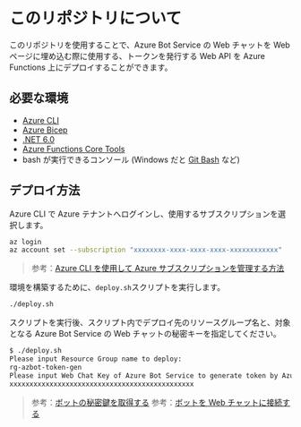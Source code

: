 # このリポジトリについて
このリポジトリを使用することで、Azure Bot Service の Web チャットを Web ページに埋め込む際に使用する、トークンを発行する Web API を Azure Functions 上にデプロイすることができます。

## 必要な環境
- [Azure CLI](https://docs.microsoft.com/ja-jp/cli/azure/install-azure-cli)
- [Azure Bicep](https://docs.microsoft.com/ja-jp/azure/azure-resource-manager/bicep/install)
- [.NET 6.0](https://dotnet.microsoft.com/ja-jp/download/dotnet/6.0)
- [Azure Functions Core Tools](https://learn.microsoft.com/ja-jp/azure/azure-functions/functions-run-local)
- bash が実行できるコンソール (Windows だと [Git Bash](https://gitforwindows.org/) など)

## デプロイ方法

Azure CLI で Azure テナントへログインし、使用するサブスクリプションを選択します。
```bash
az login
az account set --subscription "xxxxxxxx-xxxx-xxxx-xxxx-xxxxxxxxxxxx"
```

> 参考：[Azure CLI を使用して Azure サブスクリプションを管理する方法](https://learn.microsoft.com/ja-jp/cli/azure/manage-azure-subscriptions-azure-cli)

環境を構築するために、```deploy.sh```スクリプトを実行します。
```bash
./deploy.sh
```

スクリプトを実行後、スクリプト内でデプロイ先のリソースグループ名と、対象となる Azure Bot Service の Web チャットの秘密キーを指定してください。
```bash
$ ./deploy.sh
Please input Resource Group name to deploy:
rg-azbot-token-gen
Please input Web Chat Key of Azure Bot Service to generate token by Azure Function:
xxxxxxxxxxxxxxxxxxxxxxxxxxxxxxxxxxxxxxxxxxxxxx
```

> 参考：[ボットの秘密鍵を取得する](https://learn.microsoft.com/ja-jp/azure/bot-service/rest-api/bot-framework-rest-direct-line-3-0-authentication?view=azure-bot-service-4.0)
> 参考：[ボットを Web チャットに接続する](https://learn.microsoft.com/ja-jp/azure/bot-service/bot-service-channel-connect-webchat?view=azure-bot-service-4.0#production-embedding-option)
